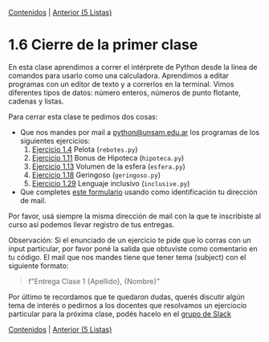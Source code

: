 [Contenidos](../Contenidos.md) \| [Anterior (5 Listas)](05_Listas.md)

# 1.6 Cierre de la primer clase

En esta clase aprendimos a correr el intérprete de Python desde la línea de comandos para usarlo como una calculadora. Aprendimos a editar programas con un editor de texto y a correrlos en la terminal. Vimos diferentes tipos de datos: número enteros, números de punto flotante, cadenas y listas.

Para cerrar esta clase te pedimos dos cosas:
* Que nos mandes por mail a <python@unsam.edu.ar> los programas de los siguientes ejercicios:
    1. [Ejercicio 1.4](../01_Introduccion/02_Hello_world.md#ejercicio-14-la-pelota-que-rebota) Pelota (`rebotes.py`)
    2. [Ejercicio 1.11](../01_Introduccion/03_Numeros.md#ejercicio-111-bonus) Bonus de Hipoteca (`hipoteca.py`)
    3. [Ejercicio 1.13](../01_Introduccion/03_Numeros.md#ejercicio-113-el-volúmen-de-una-esfera) Volumen de la esfera (`esfera.py`)
    4. [Ejercicio 1.18](../01_Introduccion/04_Strings.md#ejercicio-118-geringoso-rústico) Geringoso (`geringoso.py`)
    5. [Ejercicio 1.29](../01_Introduccion/05_Listas.md#ejercicio-129-traductor-al-lenguaje-inclusivo) Lenguaje inclusivo (`inclusive.py`)
* Que completes [este formulario](link) usando como identificación tu dirección de mail.
 

Por favor, usá siempre la misma dirección de mail con la que te inscribiste al curso así podemos llevar registro de tus entregas.

Observación: Si el enunciado de un ejercicio te pide que lo corras con un input particular, por favor poné la salida que obtuviste como comentario en tu código. El mail que nos mandes tiene que tener tema (subject) con el siguiente formato: 
> f"Entrega Clase 1 {Apellido}, {Nombre}" 

Por último te recordamos que te quedaron dudas, querés discutir algún tema de interés o pedirnos a los docentes que resolvamos un ejerciocio particular para la próxima clase, podés hacelo en el [grupo de Slack](../Slack.md)


[Contenidos](../Contenidos.md) \| [Anterior (5 Listas)](05_Listas.md)

